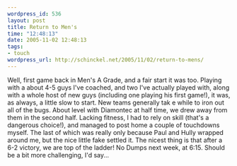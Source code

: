 ```yaml
--- 
wordpress_id: 536
layout: post
title: Return to Men's
time: "12:48:13"
date: 2005-11-02 12:48:13
tags: 
- touch
wordpress_url: http://schinckel.net/2005/11/02/return-to-mens/
---
```

Well, first game back in Men's A Grade, and a fair start it was too. Playing with a about 4-5 guys I've coached, and two I've actually played with, along with a whole host of new guys (including one playing his first game!), it was, as always, a little slow to start. New teams generally tak e while to iron out all of the bugs. About level with Diamontec at half time, we drew away from them in the second half. Lacking fitness, I had to rely on skill (that's a dangerous choice!), and managed to post home a couple of touchdowns myself. The last of which was really only because Paul and Hully wrapped around me, but the nice little fake settled it. The nicest thing is that after a 6-2 victory, we are top of the ladder! No Dumps next week, at 6:15. Should be a bit more challenging, I'd say... 
